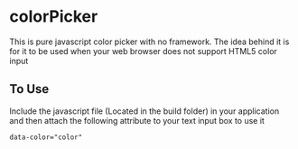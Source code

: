 colorPicker
===========

This is pure javascript color picker with no framework. The idea behind it is for it to be used when your web browser does not support HTML5 color input

To Use
------

Include the javascript file (Located in the build folder) in your application and then attach the following attribute to your text input box to use it

```HTML
data-color="color"
```
